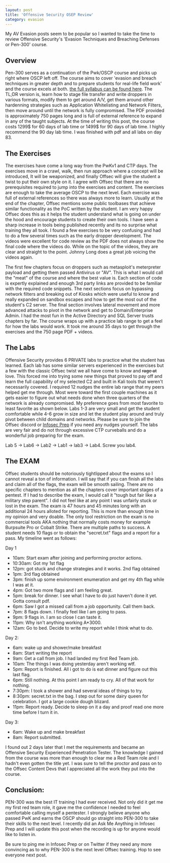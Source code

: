 ```yaml
---
layout: post
title: 'Offensive Security OSEP Review'
category: evasion
---
```


My AV Evasion posts seem to be popular so I wanted to take the time to review Offensive Security's 'Evasion Techniques and Breaching Defenses or Pen-300' course.

## Overview

Pen-300 serves as a continuation of the Pwk/OSCP course and picks up right where OSCP left off.  The course aims to cover 'evasion and breach techniques in greater depth and to prepare students for real-life field work' and the course excels at both.  [the full syllabus can be found here](https://www.offensive-security.com/pen300-osep).  The TL;DR version is, learn how to stage file transfer and write droppers in various formats, modify them to get around A/V, get them around other hardenning strategies such as Application Whitelisting and Network Filters, then move around until the network is fully compromised.  The PDF provided is approximately 750 pages long and is full of external reference to expand in any of the taught subjects.  At the time of writing this post, the course costs 1299$ for 60 days of lab time or 1499$ for 90 days of lab time.  I highly recommend the 90 day lab time.  I was finished with pdf and all labs on day 83.  

## The Exercises

The exercises have come a long way from the PwKv1 and CTP days.  The exercises move in a crawl, walk, then run approach where a concept will be introduced, It will be weaponized, and finally Offsec will give the student a twist to put their own style on it.  I agree with Offsec that there are no prerequisites required to jump into the exercises and content.  The exercises are enough to take the average OSCP to the next level. Each exercise was full of external references so there was always more to learn.  Usually at the end of the chapter, Offsec mentions some public toolbases that achieve similar functionality as the PoC written by the student.  I am very happy Offsec does this as it helps the student understand what is going on under the hood and encourage students to create their own tools.  I have seen a sharp increase in tools being published recently and its no surprise what training they all took.  I found a few exercises to be very confusing and had to do a few several times such as the early dropper development.  The videos were excellent for code review as the PDF does not always show the final code where the videos do.  While on the topic of the videos, they are clear and straight to the point.  Johnny Long does a great job voicing the videos again.  


The first few chapters focus on droppers such as metasploit's meterpreter payload and getting them passed Antivirus or "AV".  This is what I would call the "meat" of the course and where the best value is.  Each section of code is expertly explained and enough 3rd party links are provided to be familiar with the required code snippets.  The next sections focus on bypassing network filters and breaking out of Kiosks which were useful to know and really expanded on sandbox escapes and how to get the most out of the student's C2 server.  The final section involves lateral movement and more advanced attacks to pivot in the network and get to Domain/Enterprise Admin.  I had the most fun in the Active Directory and SQL Server trusts chapters by far. The course wraps up with a practice lab range to get a feel for how the labs would work. It took me around 35 days to get through the exercises and the 750 page PDF + videos.

## The Labs

Offensive Security provides 6 PRIVATE labs to practice what the student has learned.  Each lab has some similar servers experienced in the exercises but a few with the classic Offsec twist we all have come to know and ~~rage at~~ love.  This forced me into trying some new things that proved to pay off and learn the full capability of my selected C2 and built in Kali tools that weren't necessarily covered.  I required 12 nudges the entire lab range that my peers helped get me through.  Most were toward the first couple machines as it gets easier to figure out what needs done when three quarters of the network is already compromised.  My preference goes from most favorite to least favorite as shown below.  Labs 1-3 are very small and get the student comfortable while 4-6 grow in size and let the student play around and truly pivot between child domains and networks.  Please be sure to join the Offsec discord or [Infosec Prep](discord.gg/infosecprep) if you need any nudges yourself.  The labs are very fair and do not through excessive CTP curveballs and do a wonderful job preparing for the exam.

Lab 5 -> Lab6 -> Lab2 -> Lab1 -> lab3 -> Lab4.  Screw you lab4.  

## The EXAM

Offsec students should be notoriously tightlipped about the exams so I cannot reveal a ton of information.  I will say that if you can finish all the labs and claim all of the flags, the exam will be smooth sailing.  There are no specific chapters to mention as all the chapters cover important stages of a pentest.  If I had to describe the exam, I would call it "tough but fair like a military step parent".  I did not feel like at any point I was unfairly stuck or lost in the exam.  The exam is 47 hours and 45 minutes long with an additional 24 hours alloted for reporting.  This is more than enough time in my opinion and very doable.  The only tool restriction on the exam is no commercial tools AKA nothing that normally costs money for example Burpsuite Pro or Cobalt Strike.  There are multiple paths to success.  A student needs 10 flags or to obtain the "secret.txt" flags and a report for a pass.  My timeline went as follows:

Day 1
- 10am: Start exam after joining and performing proctor actions.
- 10:30am:  Got my 1st flag
- 12pm: got stuck and change strategies and it works.  2nd flag obtained
- 1pm: 3rd flag obtained  
- 3pm: finish up some environment enumeration and get my 4th flag while I was at it.
- 4pm: Got two more flags and I am feeling great.
- 5pm: break for dinner.  I see what I have to do just haven't done it yet.  Gotta consult pdf.
- 6pm: Saw I got a missed call from a job opportunity.  Call them back.
- 7pm: 8 flags down.  I finally feel like I am going to pass.
- 9pm: 9 flags in.  I am so close I can taste it.
- 11pm: Why isn't anything working A*3000.
- 12am: Go to bed.  Decide to write my report while I think what to do.

Day 2:

- 6am: wake up and shower/make breakfast
- 8am: Start writing the report
- 9am: Get a call from job.  I had landed my first Red Team job.  
- 10am:  The things I was doing yesterday aren't working wtf.
- 5pm: Report is finished.  All i got to do is eat dinner and figure out this last flag.
- 6pm: Still nothing.  At this point I am ready to cry.  All of that work for nothing.
- 7:30pm:  I took a shower and had several ideas of things to try.
- 8:30pm:  secret.txt in the bag.  I step out for some dairy queen for celebration.  I got a large cookie dough blizard.
- 11pm: Report ready.  Decide to sleep on it a day and proof read one more time before I turn it in.

Day 3:

- 6am: Wake up and make breakfast
- 8am: Report submitted.

I found out 2 days later that I met the requirements and became an Offensive Security Experienced Penetration Tester.  The knowledge I gained from the course was more than enough to clear me a Red Team role and I hadn't even gotten the title yet.  I was sure to tell the proctor and pass on to the Offsec Content Devs that I appreciated all the work they put into the course. 

## Conclusion:

PEN-300 was the best IT training I had ever received.  Not only did it get me my first red team role, it gave me the confidence I needed to feel comfortable calling myself a pentester.  I strongly believe anyone who passed PwK and earns the OSCP should go straight into PEN-300 to take their skills to the next level.  I recently did an Ask Me Anything in Infosec Prep and I will update this post when the recording is up for anyone would like to listen in.  

Be sure to ping me in Infosec Prep or on Twitter if they need any more convincing as to why PEN-300 is the next level Offsec training.  Hop to see everyone next post.